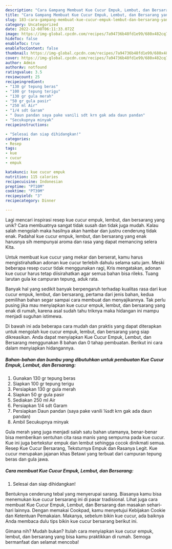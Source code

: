 ```yaml
---
description: "Cara Gampang Membuat Kue Cucur Empuk, Lembut, dan Bersarang yang Mantap"
title: "Cara Gampang Membuat Kue Cucur Empuk, Lembut, dan Bersarang yang Mantap"
slug: 183-cara-gampang-membuat-kue-cucur-empuk-lembut-dan-bersarang-yang-mantap
category: Uncategorized
date: 2022-12-08T06:11:33.072Z
image: https://img-global.cpcdn.com/recipes/7a94736b48fd1e99/680x482cq70/kue-cucur-empuk-lembut-dan-bersarang-foto-resep-utama.jpg
hideToc: false
enableToc: true
enableTocContent: false
thumbnail: https://img-global.cpcdn.com/recipes/7a94736b48fd1e99/680x482cq70/kue-cucur-empuk-lembut-dan-bersarang-foto-resep-utama.jpg
cover: https://img-global.cpcdn.com/recipes/7a94736b48fd1e99/680x482cq70/kue-cucur-empuk-lembut-dan-bersarang-foto-resep-utama.jpg
author: Admin
authorAv: notfound
ratingvalue: 3.5
reviewcount: 25
recipeingredient:
- "130 gr tepung beras"
- "100 gr tepung terigu"
- "130 gr gula merah"
- "50 gr gula pasir"
- "250 ml Air"
- "1/4 sdt Garam"
- " Daun pandan saya pake vanili sdt krn gak ada daun pandan"
- "Secukupnya minyak"
recipeinstructions:

- "Selesai dan siap dihidangkan!"
categories:
- Resep
tags:
- kue
- cucur
- empuk

katakunci: kue cucur empuk 
nutrition: 115 calories
recipecuisine: Indonesian
preptime: "PT10M"
cooktime: "PT39M"
recipeyield: "3"
recipecategory: Dinner

---
```





Lagi mencari inspirasi resep kue cucur empuk, lembut, dan bersarang yang unik? Cara membuatnya sangat tidak susah dan tidak juga mudah. Kalau salah mengolah maka hasilnya akan hambar dan justru cenderung tidak enak. Padahal kue cucur empuk, lembut, dan bersarang yang enak harusnya sih mempunyai aroma dan rasa yang dapat memancing selera Kita.





Untuk membuat kue cucur yang mekar dan berserat, kamu harus mengistirahatkan adonan kue cucur terlebih dahulu selama satu jam. Meski beberapa resep cucur tidak menggunakan ragi, Kris mengatakan, adonan kue cucur harus tetap diisirahatkan agar semua bahan bisa rileks. Tuang larutan gula ke campuran tepung, aduk rata.

Banyak hal yang sedikit banyak berpengaruh terhadap kualitas rasa dari kue cucur empuk, lembut, dan bersarang, pertama dari jenis bahan, kedua pemilihan bahan segar sampai cara membuat dan menyajikannya. Tak perlu pusing jika mau menyiapkan kue cucur empuk, lembut, dan bersarang yang enak di rumah, karena asal sudah tahu triknya maka hidangan ini mampu menjadi suguhan istimewa.






Di bawah ini ada beberapa cara mudah dan praktis yang dapat diterapkan untuk mengolah kue cucur empuk, lembut, dan bersarang yang siap dikreasikan. Anda dapat menyiapkan Kue Cucur Empuk, Lembut, dan Bersarang menggunakan 8 bahan dan 0 tahap pembuatan. Berikut ini cara dalam menyiapkan hidangannya.

<!--inarticleads1-->

##### Bahan-bahan dan bumbu yang dibutuhkan untuk pembuatan Kue Cucur Empuk, Lembut, dan Bersarang:

1. Gunakan 130 gr tepung beras
1. Siapkan 100 gr tepung terigu
1. Persiapkan 130 gr gula merah
1. Siapkan 50 gr gula pasir
1. Sediakan 250 ml Air
1. Persiapkan 1/4 sdt Garam
1. Persiapkan  Daun pandan (saya pake vanili ¼sdt krn gak ada daun pandan)
1. Ambil Secukupnya minyak


Gula merah yang juga menjadi salah satu bahan utamanya, benar-benar bisa memberikan sentuhan cita rasa manis yang sempurna pada kue cucur. Kue ini juga bertekstur empuk dan lembut sehingga cocok dinikmati semua. Resep Kue Cucur Bersarang, Teksturnya Empuk dan Rasanya Legit. Kue cucur merupakan jajanan khas Betawi yang terbuat dari campuran tepung beras dan gula jawa. 

<!--inarticleads2-->

##### Cara membuat Kue Cucur Empuk, Lembut, dan Bersarang:


1. Selesai dan siap dihidangkan!

Bentuknya cenderung tebal yang menyerupai sarang. Biasanya kamu bisa menemukan kue cucur bersarang ini di pasar tradisional. Lihat juga cara membuat Kue Cucur Empuk, Lembut, dan Bersarang dan masakan sehari-hari lainnya. Dengan memakai Cookpad, kamu menyetujui Kebijakan Cookie dan Ketentuan Pemakaian. Makanya, sebelum bikin kue cucur, ada baiknya Anda membaca dulu tips bikin kue cucur bersarang berikut ini. 

Gimana nih? Mudah bukan? Itulah cara menyiapkan kue cucur empuk, lembut, dan bersarang yang bisa kamu praktikkan di rumah. Semoga bermanfaat dan selamat mencoba!
